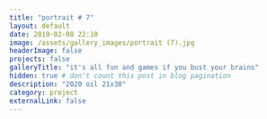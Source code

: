 ```yaml
---
title: "portrait # 7"
layout: default
date: 2019-02-08 22:10
image: /assets/gallery_images/portrait (7).jpg
headerImage: false
projects: false
galleryTitle: "it's all fun and games if you bust your brains"
hidden: true # don't count this post in blog pagination
description: "2020 oil 21x30"
category: project
externalLink: false
---
```

